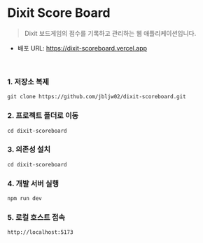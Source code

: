 # Dixit Score Board
> Dixit 보드게임의 점수를 기록하고 관리하는 웹 애플리케이션입니다.
- 배포 URL: https://dixit-scoreboard.vercel.app
 
<br>

### 1. 저장소 복제
```
git clone https://github.com/jbljw02/dixit-scoreboard.git
```

### 2. 프로젝트 폴더로 이동
```
cd dixit-scoreboard
```

### 3. 의존성 설치
```
cd dixit-scoreboard
```

### 4. 개발 서버 실행
```
npm run dev
```

### 5. 로컬 호스트 접속
```
http://localhost:5173
```
